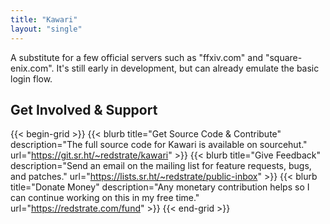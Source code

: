 ```yaml
---
title: "Kawari"
layout: "single"
---
```


A substitute for a few official servers such as "ffxiv.com" and "square-enix.com". It's still early in development, but can already emulate the basic login flow.

## Get Involved & Support

{{< begin-grid >}}
{{< blurb title="Get Source Code & Contribute" description="The full source code for Kawari is available on sourcehut." url="https://git.sr.ht/~redstrate/kawari" >}}
{{< blurb title="Give Feedback" description="Send an email on the mailing list for feature requests, bugs, and patches." url="https://lists.sr.ht/~redstrate/public-inbox" >}}
{{< blurb title="Donate Money" description="Any monetary contribution helps so I can continue working on this in my free time." url="https://redstrate.com/fund" >}}
{{< end-grid >}}
